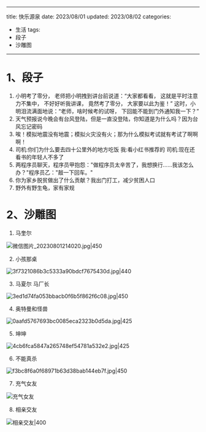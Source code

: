 
---
title: 快乐源泉
date: 2023/08/01
updated: 2023/08/02
categories:
  - 生活
tags:
  - 段子
  - 沙雕图
---

# 1、段子

1. 小明考了零分， 老师把小明拽到讲台前说道：“大家都看看， 这就是平时注意力不集中， 不好好听我讲课， 竟然考了零分， 大家要以此为鉴！” 这时，小明泪流满面地说：“老师，啥时候考的试呀， 下回能不能到门外通知我一下？”
2. 天气预报说今晚会有台风登陆，但是一直没登陆，你知道是为什么吗？因为台风忘记密码
3. 唉！模拟地震没有地震；模拟火灾没有火；那为什么模拟考试就有考试了啊啊啊！
4. 司机:你们为什么要去四十公里外的地方吃饭 我:看小红书推荐的 司机:现在还看书的年轻人不多了
5. 两程序员聊天，程序员甲抱怨："做程序员太辛苦了，我想换行……我该怎么办？"程序员乙："敲一下回车。"
6. 你为家乡脱贫做出了什么贡献？我出门打工，减少贫困人口
7. 野外有野生龟，家有家规



# 2、沙雕图

1. 马奎尔

![微信图片_20230801214020.jpg|450](https://yancey-note-img.oss-cn-beijing.aliyuncs.com/202308012146393.jpg)

2. 小孩那桌

![3f7321086b3c5333a90bdcf7675430d.jpg|440](https://yancey-note-img.oss-cn-beijing.aliyuncs.com/202308012148418.jpg)

3. 马夏尔 马厂长

![3ed1d74fa053bbacb0f6b5f862f6c08.jpg|450](https://yancey-note-img.oss-cn-beijing.aliyuncs.com/202308012149967.jpg)


4. 奥特曼和怪兽

![0aafd5767693bc0085eca2323b0d5da.jpg|425](https://yancey-note-img.oss-cn-beijing.aliyuncs.com/202308012149723.jpg)

5. 坤坤

![4cb6fca5847a265748ef54781a532e2.jpg|425](https://yancey-note-img.oss-cn-beijing.aliyuncs.com/202308012150033.jpg)

6. 不能真杀

![f3bc8f6a0f68971b63d38bab144eb7f.jpg|450](https://yancey-note-img.oss-cn-beijing.aliyuncs.com/202308012151766.jpg)

7. 充气女友

![充气女友](https://yancey-note-img.oss-cn-beijing.aliyuncs.com/202308022222086.jpg)

8. 相亲交友

![相亲交友|400](https://yancey-note-img.oss-cn-beijing.aliyuncs.com/202308041600016.jpg)

